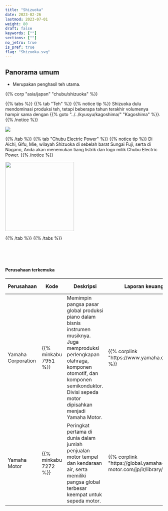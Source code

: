 ```yaml
---
title: "Shizuoka"
date: 2023-02-26
lastmod: 2023-07-01
weight: 80
draft: false
keywords: [""]
sections: [""]
no_jetro: true
is_pref: true
flag: "Shizuoka.svg"
---
```



<div class="main-desciption country-description">
    <h2 class="section-title">Panorama umum</h2>
    <ul class="rule-list">
        <li>Merupakan penghasil teh utama.</li>
    </ul>
    {{% corp "asia/japan" "chubu/shizuoka" %}}
</div>

{{% tabs %}}
{{% tab "Teh" %}}
{{% notice tip %}}
Shizuoka dulu mendominasi produksi teh, tetapi beberapa tahun terakhir volumenya hampir sama dengan {{% goto "../../kyusyu/kagoshima/" "Kagoshima" %}}.
{{% /notice %}}

<div class="googlemap-if">
<img src="/rule/asia/japan/chubu/shizuoka/mount_fuji_20120909_b.jpg">
</div>

{{% /tab %}}
{{% tab "Chubu Electric Power" %}}
{{% notice tip %}}
Di Aichi, Gifu, Mie, wilayah Shizuoka di sebelah barat Sungai Fuji, serta di Nagano, Anda akan menemukan tiang listrik dan logo milik Chubu Electric Power.
{{% /notice %}}

<div class="googlemap-if">
<img src="/rule/asia/japan/pole/pole-chubu.png" width="220px">
</div>

{{% /tab %}}
{{% /tabs %}}

<div class="container-corp mt-5" id="corp-desc" style="padding-top:50px">
    <h4 class="mb-4">Perusahaan terkemuka</h4>
    <table class="table table-striped table-bordered">
        <thead class="table-light">
            <tr>
                <th scope="col" class="col-width-2">Perusahaan</th>
                <th scope="col" class="col-width-1">Kode</th>
                <th scope="col" class="col-width-7">Deskripsi</th>
                <th scope="col" class="col-width-05">Laporan keuangan</th>
                <th scope="col" class="col-width-05">Riwayat dividen</th>
            </tr>
        </thead>
        <tbody class="corp-desc">
            <tr>
                <td>Yamaha Corporation</td>
                <td>{{% minkabu 7951 %}}</td>
                <td>Memimpin pangsa pasar global produksi piano dalam bisnis instrumen musiknya. Juga memproduksi perlengkapan olahraga, komponen otomotif, dan komponen semikonduktor. Divisi sepeda motor dipisahkan menjadi Yamaha Motor.</td>
                <td>{{% corplink "https://www.yamaha.com/ja/ir/" %}}</td>
                <td>{{% dividend "tokyo" "7951" %}}</td>
            </tr>
            <tr>
                <td>Yamaha Motor</td>
                <td>{{% minkabu 7272 %}}</td>
                <td>Peringkat pertama di dunia dalam jumlah penjualan motor tempel dan kendaraan air, serta memiliki pangsa global terbesar keempat untuk sepeda motor.</td>
                <td>{{% corplink "https://global.yamaha-motor.com/jp/ir/library/" %}}</td>
                <td>{{% dividend "tokyo" "7272" %}}</td>
            </tr>
        </tbody>
    </table>
</div>


